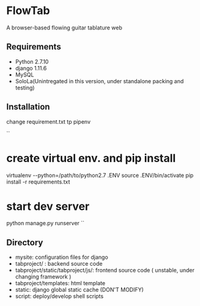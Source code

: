 # FlowTab

A browser-based flowing guitar tablature web
## Requirements

- Python 2.7.10
- django 1.11.6
- MySQL
- SoloLa(Unintregated in this version, under standalone packing and testing)

## Installation

change requirement.txt tp pipenv

``
# create virtual env. and pip install
virtualenv --python=/path/to/python2.7 .ENV
source .ENV/bin/activate
pip install -r requirements.txt

# start dev server
python manage.py runserver
``

## Directory

- mysite: configuration files for django
- tabproject/ : backend source code
- tabproject/static/tabproject/js/: frontend source code ( unstable, under changing framework )
- tabproject/templates: html template
- static: django global static cache (DON'T MODIFY)
- script: deploy/develop shell scripts


